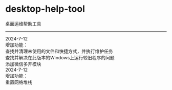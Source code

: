 # desktop-help-tool
桌面运维帮助工具
________________________
2024-7-12</br>
增加功能：</br>
    查找并清理未使用的文件和快捷方式，并执行维护任务</br>
    查找并解决在此版本的Windows上运行较旧程序的问题</br>
    添加微信多开模块</br>
2024-7-12</br>
增加功能：</br>
    重置网络堆栈</br>
